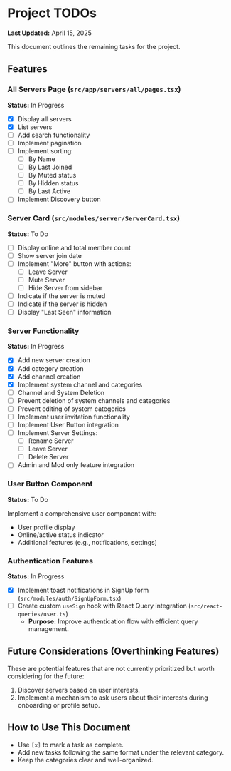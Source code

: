 # Project TODOs

**Last Updated:** April 15, 2025

This document outlines the remaining tasks for the project.

## Features

### All Servers Page (`src/app/servers/all/pages.tsx`)

**Status:** In Progress

- [x] Display all servers
- [x] List servers
- [ ] Add search functionality
- [ ] Implement pagination
- [ ] Implement sorting:
    - [ ] By Name
    - [ ] By Last Joined
    - [ ] By Muted status
    - [ ] By Hidden status
    - [ ] By Last Active
- [ ] Implement Discovery button

### Server Card (`src/modules/server/ServerCard.tsx`)

**Status:** To Do

- [ ] Display online and total member count
- [ ] Show server join date
- [ ] Implement "More" button with actions:
    - [ ] Leave Server
    - [ ] Mute Server
    - [ ] Hide Server from sidebar
- [ ] Indicate if the server is muted
- [ ] Indicate if the server is hidden
- [ ] Display "Last Seen" information

### Server Functionality

**Status:** In Progress
- [x] Add new server creation
- [x] Add category creation
- [x] Add channel creation
- [x] Implement system channel and categories
- [ ] Channel and System Deletion
- [ ] Prevent deletion of system channels and categories
- [ ] Prevent editing of system categories
- [ ] Implement user invitation functionality
- [ ] Implement User Button integration
- [ ] Implement Server Settings:
    - [ ] Rename Server
    - [ ] Leave Server
    - [ ] Delete Server
- [ ] Admin and Mod only feature integration

### User Button Component

**Status:** To Do

Implement a comprehensive user component with:

- User profile display
- Online/active status indicator
- Additional features (e.g., notifications, settings)

### Authentication Features

**Status:** In Progress

- [x] Implement toast notifications in SignUp form (`src/modules/auth/SignUpForm.tsx`)
- [ ] Create custom `useSign` hook with React Query integration (`src/react-queries/user.ts`)
    - **Purpose:** Improve authentication flow with efficient query management.

## Future Considerations (Overthinking Features)

These are potential features that are not currently prioritized but worth considering for the future:

1. Discover servers based on user interests.
2. Implement a mechanism to ask users about their interests during onboarding or profile setup.

## How to Use This Document

- Use `[x]` to mark a task as complete.
- Add new tasks following the same format under the relevant category.
- Keep the categories clear and well-organized.